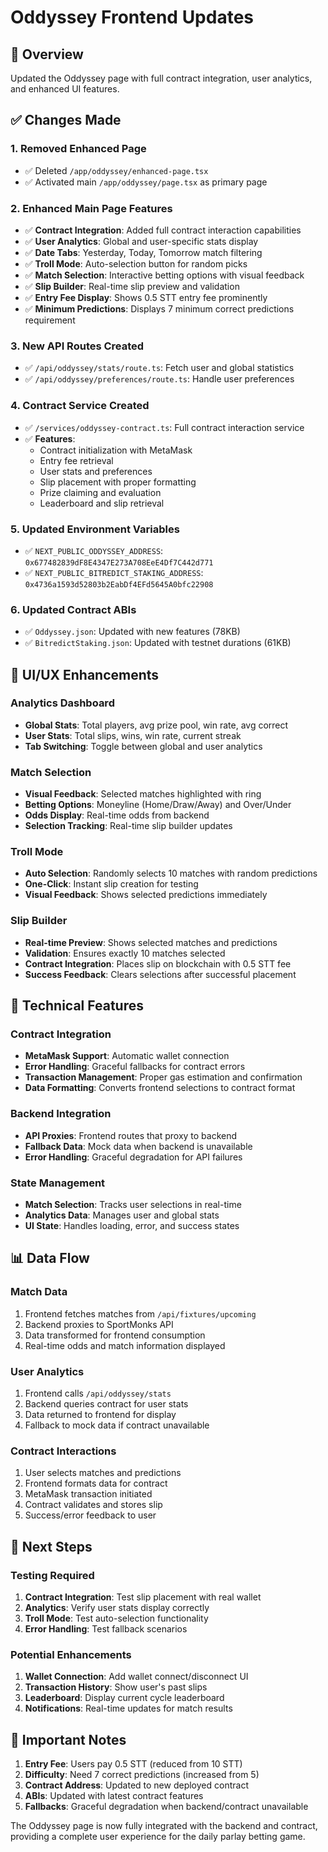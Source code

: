 # Oddyssey Frontend Updates

## 🎯 Overview
Updated the Oddyssey page with full contract integration, user analytics, and enhanced UI features.

## ✅ Changes Made

### 1. **Removed Enhanced Page**
- ✅ Deleted `/app/oddyssey/enhanced-page.tsx`
- ✅ Activated main `/app/oddyssey/page.tsx` as primary page

### 2. **Enhanced Main Page Features**
- ✅ **Contract Integration**: Added full contract interaction capabilities
- ✅ **User Analytics**: Global and user-specific stats display
- ✅ **Date Tabs**: Yesterday, Today, Tomorrow match filtering
- ✅ **Troll Mode**: Auto-selection button for random picks
- ✅ **Match Selection**: Interactive betting options with visual feedback
- ✅ **Slip Builder**: Real-time slip preview and validation
- ✅ **Entry Fee Display**: Shows 0.5 STT entry fee prominently
- ✅ **Minimum Predictions**: Displays 7 minimum correct predictions requirement

### 3. **New API Routes Created**
- ✅ `/api/oddyssey/stats/route.ts`: Fetch user and global statistics
- ✅ `/api/oddyssey/preferences/route.ts`: Handle user preferences

### 4. **Contract Service Created**
- ✅ `/services/oddyssey-contract.ts`: Full contract interaction service
- ✅ **Features**:
  - Contract initialization with MetaMask
  - Entry fee retrieval
  - User stats and preferences
  - Slip placement with proper formatting
  - Prize claiming and evaluation
  - Leaderboard and slip retrieval

### 5. **Updated Environment Variables**
- ✅ `NEXT_PUBLIC_ODDYSSEY_ADDRESS`: `0x677482839dF8E4347E273A708EeE4Df7C442d771`
- ✅ `NEXT_PUBLIC_BITREDICT_STAKING_ADDRESS`: `0x4736a1593d52803b2EabDf4EFd5645A0bfc22908`

### 6. **Updated Contract ABIs**
- ✅ `Oddyssey.json`: Updated with new features (78KB)
- ✅ `BitredictStaking.json`: Updated with testnet durations (61KB)

## 🎨 UI/UX Enhancements

### **Analytics Dashboard**
- **Global Stats**: Total players, avg prize pool, win rate, avg correct
- **User Stats**: Total slips, wins, win rate, current streak
- **Tab Switching**: Toggle between global and user analytics

### **Match Selection**
- **Visual Feedback**: Selected matches highlighted with ring
- **Betting Options**: Moneyline (Home/Draw/Away) and Over/Under
- **Odds Display**: Real-time odds from backend
- **Selection Tracking**: Real-time slip builder updates

### **Troll Mode**
- **Auto Selection**: Randomly selects 10 matches with random predictions
- **One-Click**: Instant slip creation for testing
- **Visual Feedback**: Shows selected predictions immediately

### **Slip Builder**
- **Real-time Preview**: Shows selected matches and predictions
- **Validation**: Ensures exactly 10 matches selected
- **Contract Integration**: Places slip on blockchain with 0.5 STT fee
- **Success Feedback**: Clears selections after successful placement

## 🔧 Technical Features

### **Contract Integration**
- **MetaMask Support**: Automatic wallet connection
- **Error Handling**: Graceful fallbacks for contract errors
- **Transaction Management**: Proper gas estimation and confirmation
- **Data Formatting**: Converts frontend selections to contract format

### **Backend Integration**
- **API Proxies**: Frontend routes that proxy to backend
- **Fallback Data**: Mock data when backend is unavailable
- **Error Handling**: Graceful degradation for API failures

### **State Management**
- **Match Selection**: Tracks user selections in real-time
- **Analytics Data**: Manages user and global stats
- **UI State**: Handles loading, error, and success states

## 📊 Data Flow

### **Match Data**
1. Frontend fetches matches from `/api/fixtures/upcoming`
2. Backend proxies to SportMonks API
3. Data transformed for frontend consumption
4. Real-time odds and match information displayed

### **User Analytics**
1. Frontend calls `/api/oddyssey/stats`
2. Backend queries contract for user stats
3. Data returned to frontend for display
4. Fallback to mock data if contract unavailable

### **Contract Interactions**
1. User selects matches and predictions
2. Frontend formats data for contract
3. MetaMask transaction initiated
4. Contract validates and stores slip
5. Success/error feedback to user

## 🎯 Next Steps

### **Testing Required**
1. **Contract Integration**: Test slip placement with real wallet
2. **Analytics**: Verify user stats display correctly
3. **Troll Mode**: Test auto-selection functionality
4. **Error Handling**: Test fallback scenarios

### **Potential Enhancements**
1. **Wallet Connection**: Add wallet connect/disconnect UI
2. **Transaction History**: Show user's past slips
3. **Leaderboard**: Display current cycle leaderboard
4. **Notifications**: Real-time updates for match results

## 📝 Important Notes

1. **Entry Fee**: Users pay 0.5 STT (reduced from 10 STT)
2. **Difficulty**: Need 7 correct predictions (increased from 5)
3. **Contract Address**: Updated to new deployed contract
4. **ABIs**: Updated with latest contract features
5. **Fallbacks**: Graceful degradation when backend/contract unavailable

The Oddyssey page is now fully integrated with the backend and contract, providing a complete user experience for the daily parlay betting game. 